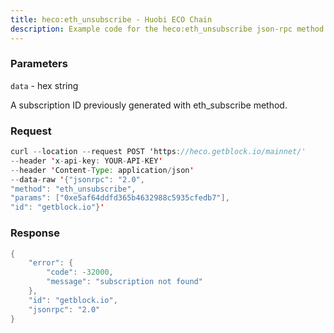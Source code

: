 ```yaml
---
title: heco:eth_unsubscribe - Huobi ECO Chain
description: Example code for the heco:eth_unsubscribe json-rpc method. Сomplete guide on how to use heco:eth_unsubscribe json-rpc in GetBlock.io Web3 documentation.
---
```


### Parameters


`data` - hex string

A subscription ID previously generated with eth_subscribe method.

### Request

``` java
curl --location --request POST 'https://heco.getblock.io/mainnet/' 
--header 'x-api-key: YOUR-API-KEY' 
--header 'Content-Type: application/json' 
--data-raw '{"jsonrpc": "2.0",
"method": "eth_unsubscribe",
"params": ["0xe5af64ddfd365b4632988c5935cfedb7"],
"id": "getblock.io"}'
```

###  Response

``` java
{
    "error": {
        "code": -32000,
        "message": "subscription not found"
    },
    "id": "getblock.io",
    "jsonrpc": "2.0"
}
```

